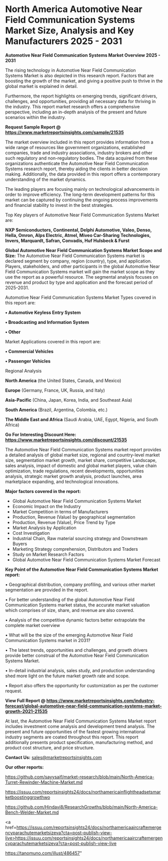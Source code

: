 # North America Automotive Near Field Communication Systems Market Size, Analysis and Key Manufacturers 2025 - 2031

<Strong> Automotive Near Field Communication Systems Market Overview 2025 - 2031</strong>

The rising technology in Automotive Near Field Communication Systems Market is also depicted in this research report. Factors that are boosting the growth of the market, and giving a positive push to thrive in the global market is explained in detail.

Furthermore, the report highlights on emerging trends, significant drivers, challenges, and opportunities, providing all necessary data for thriving in the industry. This report market research offers a comprehensive perspective, including an in-depth analysis of the present and future scenarios within the industry.

<strong>Request Sample Report @ <a href=https://www.marketreportsinsights.com/sample/21535>https://www.marketreportsinsights.com/sample/21535</a></strong>

The market overview included in this report provides information from a wide range of resources like government organizations, established companies, trade and industry associations, industry brokers and other such regulatory and non-regulatory bodies. The data acquired from these organizations authenticate the Automotive Near Field Communication Systems research report, thereby aiding the clients in better decision making. Additionally, the data provided in this report offers a contemporary understanding of the market dynamics.

The leading players are focusing mainly on technological advancements in order to improve efficiency. The long-term development patterns for this market can be captured by continuing the ongoing process improvements and financial stability to invest in the best strategies.

Top Key players of Automotive Near Field Communication Systems Market are:

<strong>NXP Semiconductors, Continental, Delphi Automotive, Valeo, Denso, Hella, Omron, Alps Electric, Atmel, Miveo Car-Sharing Technologies, Invers, Marquardt, Safran, Convadis, Huf Hulsbeck & Furst</strong>

<strong><b>Global Automotive Near Field Communication Systems Market Scope and Size:</b></strong>
The Automotive Near Field Communication Systems market is declared segment by company, region (country), type, and application. Players, stakeholders, and other participants in the global Automotive Near Field Communication Systems market will gain the market scope as they use the report as a powerful resource. The segmental analysis focuses on revenue and product by type and application and the forecast period of 2025-2031.

Automotive Near Field Communication Systems Market Types covered in this report are:

<strong>• Automotive Keyless Entry System

• Broadcasting and Information System

• Other</strong>

Market Applications covered in this report are:

<strong>• Commercial Vehicles

• Passenger Vehicles</strong> 

Regional Analysis

<strong>North America</strong> (the United States, Canada, and Mexico)

<strong>Europe</strong> (Germany, France, UK, Russia, and Italy)

<strong>Asia-Pacific</strong> (China, Japan, Korea, India, and Southeast Asia)

<strong>South America</strong> (Brazil, Argentina, Colombia, etc.)

<strong>The Middle East and Africa</strong> (Saudi Arabia, UAE, Egypt, Nigeria, and South Africa)

<strong>Go For Interesting Discount Here: <a href=https://www.marketreportsinsights.com/discount/21535>https://www.marketreportsinsights.com/discount/21535</a></strong>

The Automotive Near Field Communication Systems market report provides a detailed analysis of global market size, regional and country-level market size, segmentation market growth, market share, competitive Landscape, sales analysis, impact of domestic and global market players, value chain optimization, trade regulations, recent developments, opportunities analysis, strategic market growth analysis, product launches, area marketplace expanding, and technological innovations.

<strong><b>Major factors covered in the report:</b></strong>
<ul>
  <li>Global Automotive Near Field Communication Systems Market </li>
  <li>Economic Impact on the Industry</li>
  <li>Market Competition in terms of Manufacturers</li>
  <li>Production, Revenue (Value) by geographical segmentation</li>
  <li>Production, Revenue (Value), Price Trend by Type</li>
  <li>Market Analysis by Application</li>
  <li>Cost Investigation</li>
  <li>Industrial Chain, Raw material sourcing strategy and Downstream Buyers</li>
  <li>Marketing Strategy comprehension, Distributors and Traders</li>
  <li>Study on Market Research Factors</li>
  <li>Global Automotive Near Field Communication Systems Market Forecast</li>
</ul>

<strong><b>Key Point of the Automotive Near Field Communication Systems Market report:</b></strong>

• Geographical distribution, company profiling, and various other market segmentation are provided in the report.

• For better understanding of the global Automotive Near Field Communication Systems market status, the accurate market valuation which comprises of size, share, and revenue are also covered.

• Analysis of the competitive dynamic factors better extrapolate the complete market overview

• What will be the size of the emerging Automotive Near Field Communication Systems market in 2031?

• The latest trends, opportunities and challenges, and growth drivers provide better construal of the Automotive Near Field Communication Systems Market.

• In-detail industrial analysis, sales study, and production understanding shed more light on the future market growth rate and scope.

• Report also offers the opportunity for customization as per the customer request.

<strong><b>View Full Report @ <a href=https://www.marketreportsinsights.com/industry-forecast/global-automotive-near-field-communication-systems-market-growth-2021-21535>https://www.marketreportsinsights.com/industry-forecast/global-automotive-near-field-communication-systems-market-growth-2021-21535</a></b></strong>


At last, the Automotive Near Field Communication Systems Market report includes investment come analysis and development trend analysis. The present and future opportunities of the fastest growing international industry segments are coated throughout this report. This report additionally presents product specification, manufacturing method, and product cost structure, and price structure.

<strong>Contact Us:</strong>
sales@marketreportsinsights.com

<strong>Our other reports:</strong>

<a href=https://github.com/sayysaif/market-research/blob/main/North-America-Turret-Rewinder-Machine-Market.md>https://github.com/sayysaif/market-research/blob/main/North-America-Turret-Rewinder-Machine-Market.md</a>

<a href=https://issuu.com/reportsinsights24/docs/northamericainflightheadsetsmarketboostinggrowthwo>https://issuu.com/reportsinsights24/docs/northamericainflightheadsetsmarketboostinggrowthwo</a>

<a href=https://github.com/Hindavi8/ResearchGrowths/blob/main/North-America-Bench-Welder-Market.md>https://github.com/Hindavi8/ResearchGrowths/blob/main/North-America-Bench-Welder-Market.md</a>

<a href=https://issuu.com/reportsinsights24/docs/northamericaaircraftemergencyparachutemarketsizeva?cta=post-publish-view-live>https://issuu.com/reportsinsights24/docs/northamericaaircraftemergencyparachutemarketsizeva?cta=post-publish-view-live</a>

<a href=https://tanomuno.com/illust/486457>https://tanomuno.com/illust/486457</a>"
